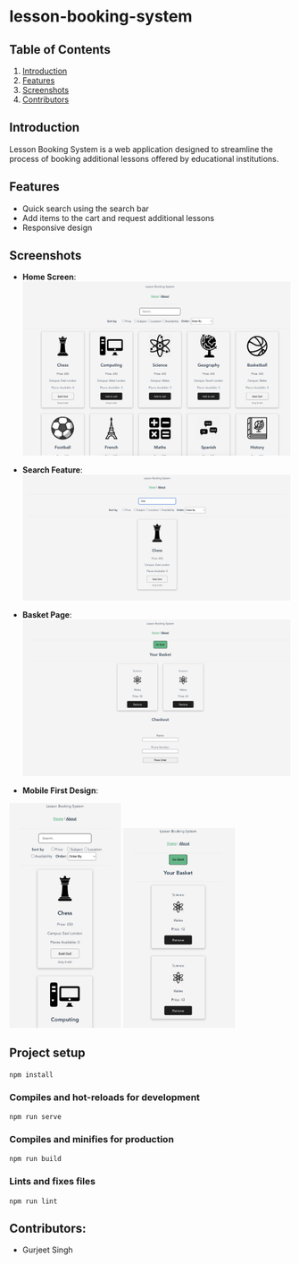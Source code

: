 # lesson-booking-system

## Table of Contents

1. [Introduction](#introduction)
2. [Features](#features)
3. [Screenshots](#screenshots)
4. [Contributors](#contributors)

## Introduction 
Lesson Booking System is a web application designed to streamline the process of booking additional lessons offered by educational institutions.

## Features 

- Quick search using the search bar
- Add items to the cart and request additional lessons
- Responsive design

## Screenshots
- **Home Screen**:
![Screenshot of HomePage](src/assets/images/ScreenshotHome.png)

- **Search Feature**:
![Screenshot of Search](src/assets/images/ScreenshotSearch.png)

- **Basket Page**:
![Screenshot of Basket](src/assets/images/ScreenshotBasket.png)

- **Mobile First Design**:

<img src="src/assets/images/Screenshot_MobileHome.png" style="width:200px" alt="Screenshot of Homepage"/>
<img src="src/assets/images/Screenshot_MobileBasket.png" style="width:200px" alt="Screenshot of Basket"/>

## Project setup
```
npm install
```

### Compiles and hot-reloads for development
```
npm run serve
```

### Compiles and minifies for production
```
npm run build
```

### Lints and fixes files
```
npm run lint
```

## Contributors:
- Gurjeet Singh